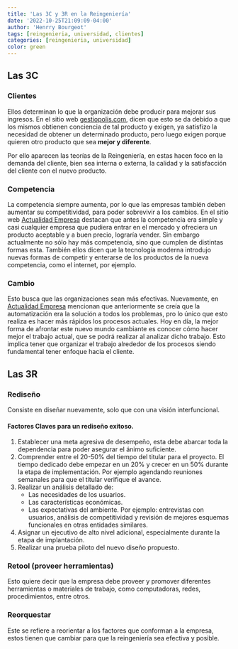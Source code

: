 ```yaml
---
title: 'Las 3C y 3R en la Reingeniería'
date: '2022-10-25T21:09:09-04:00'
author: 'Henrry Bourgeot'
tags: [reingenieria, universidad, clientes]
categories: [reingenieria, universidad]
color: green
---
```


## Las 3C

### Clientes

Ellos determinan lo que la organización debe producir para mejorar sus ingresos. En el sitio web [gestiopolis.com](https://www.gestiopolis.com/reingenieria-aplicada), dicen que esto se da debido a que los mismos obtienen conciencia de tal producto y exigen, ya satisfizo la necesidad de obtener un determinado producto, pero luego exigen porque quieren otro producto que sea **mejor y diferente**.

Por ello aparecen las teorías de la Reingeniería, en estas hacen foco en la demanda del cliente, bien sea interna o externa, la calidad y la satisfacción del cliente con el nuevo producto.

### Competencia

La competencia siempre aumenta, por lo que las empresas también deben aumentar su competitividad, para poder sobrevivir a los cambios. En el sitio web [Actualidad Empresa](https://actualidadempresa.com/reingenieria-del-cambio-historia-definiciones-causas-fases-principios-y-tipologia/) destacan que antes la competencia era simple y casi cualquier empresa que pudiera entrar en el mercado y ofreciera un producto aceptable y a buen precio, lograría vender. Sin embargo actualmente no sólo hay más competencia, sino que cumplen de distintas formas esta. También ellos dicen que la tecnología moderna introdujo nuevas formas de competir y enterarse de los productos de la nueva competencia, como el internet, por ejemplo.

### Cambio

Esto busca que las organizaciones sean más efectivas. Nuevamente, en [Actualidad Empresa](https://actualidadempresa.com/reingenieria-del-cambio-historia-definiciones-causas-fases-principios-y-tipologia/) mencionan que anteriormente se creía que la automatización era la solución a todos los problemas, pro lo único que esto realiza es hacer más rápidos los procesos actuales. Hoy en día, la mejor forma de afrontar este nuevo mundo cambiante es conocer cómo hacer mejor el trabajo actual, que se podrá realizar al analizar dicho trabajo. Esto implica tener que organizar el trabajo alrededor de los procesos siendo fundamental tener enfoque hacia el cliente.

## Las 3R

### Rediseño

Consiste en diseñar nuevamente, solo que con una visión interfuncional.

#### Factores Claves para un rediseño exitoso.

1.  Establecer una meta agresiva de desempeño, esta debe abarcar toda la dependencia para poder asegurar el ánimo suficiente.
2.  Comprender entre el 20-50% del tiempo del titular para el proyecto. El tiempo dedicado debe empezar en un 20% y crecer en un 50% durante la etapa de implementación. Por ejemplo agendando reuniones semanales para que el titular verifique el avance.
3.  Realizar un análisis detallado de:
    - Las necesidades de los usuarios.
    - Las características económicas.
    - Las expectativas del ambiente. Por ejemplo: entrevistas con usuarios, análisis de competitividad y revisión de mejores esquemas funcionales en otras entidades similares.
4.  Asignar un ejecutivo de alto nivel adicional, especialmente durante la etapa de implantación.
5.  Realizar una prueba piloto del nuevo diseño propuesto.

### Retool (proveer herramientas)

Esto quiere decir que la empresa debe proveer y promover diferentes herramientas o materiales de trabajo, como computadoras, redes, procedimientos, entre otros.

### Reorquestar

Este se refiere a reorientar a los factores que conforman a la empresa, estos tienen que cambiar para que la reingeniería sea efectiva y posible.
